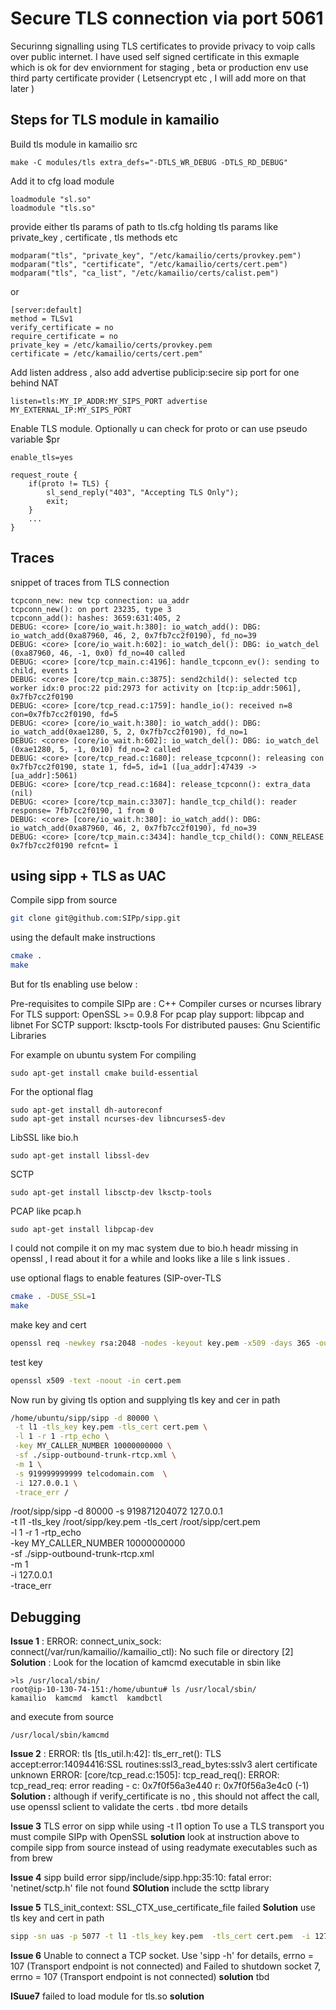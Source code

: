 # Secure TLS connection via port 5061 

Securinng signalling using TLS certificates to provide privacy to voip calls over public internet.
I have used self signed certificate in this exmaple which is ok for dev enviornment for staging , beta or production env use third party certificate provider ( Letsencrypt etc , I will add more on that later )

## Steps for TLS module in kamailio

Build tls module in kamailio src 
```
make -C modules/tls extra_defs="-DTLS_WR_DEBUG -DTLS_RD_DEBUG"
```

Add it to cfg load module 
```
loadmodule "sl.so"
loadmodule "tls.so"
```
provide either tls params of path to tls.cfg holding tls params like private_key , certificate , tls methods etc
```
modparam("tls", "private_key", "/etc/kamailio/certs/provkey.pem")
modparam("tls", "certificate", "/etc/kamailio/certs/cert.pem")
modparam("tls", "ca_list", "/etc/kamailio/certs/calist.pem")
```
or
```
[server:default]
method = TLSv1
verify_certificate = no
require_certificate = no
private_key = /etc/kamailio/certs/provkey.pem
certificate = /etc/kamailio/certs/cert.pem"
```
Add listen address , also add advertise publicip:secire sip port for one behind NAT
```
listen=tls:MY_IP_ADDR:MY_SIPS_PORT advertise MY_EXTERNAL_IP:MY_SIPS_PORT
```

Enable TLS module. Optionally u can check for proto or can use pseudo variable $pr
```
enable_tls=yes

request_route {
	if(proto != TLS) {
		sl_send_reply("403", "Accepting TLS Only");
		exit;
	}
	...
}
```

## Traces 
snippet of traces from TLS connection
```
tcpconn_new: new tcp connection: ua_addr
tcpconn_new(): on port 23235, type 3
tcpconn_add(): hashes: 3659:631:405, 2
DEBUG: <core> [core/io_wait.h:380]: io_watch_add(): DBG: io_watch_add(0xa87960, 46, 2, 0x7fb7cc2f0190), fd_no=39
DEBUG: <core> [core/io_wait.h:602]: io_watch_del(): DBG: io_watch_del (0xa87960, 46, -1, 0x0) fd_no=40 called
DEBUG: <core> [core/tcp_main.c:4196]: handle_tcpconn_ev(): sending to child, events 1
DEBUG: <core> [core/tcp_main.c:3875]: send2child(): selected tcp worker idx:0 proc:22 pid:2973 for activity on [tcp:ip_addr:5061], 0x7fb7cc2f0190
DEBUG: <core> [core/tcp_read.c:1759]: handle_io(): received n=8 con=0x7fb7cc2f0190, fd=5
DEBUG: <core> [core/io_wait.h:380]: io_watch_add(): DBG: io_watch_add(0xae1280, 5, 2, 0x7fb7cc2f0190), fd_no=1
DEBUG: <core> [core/io_wait.h:602]: io_watch_del(): DBG: io_watch_del (0xae1280, 5, -1, 0x10) fd_no=2 called
DEBUG: <core> [core/tcp_read.c:1680]: release_tcpconn(): releasing con 0x7fb7cc2f0190, state 1, fd=5, id=1 ([ua_addr]:47439 -> [ua_addr]:5061)
DEBUG: <core> [core/tcp_read.c:1684]: release_tcpconn(): extra_data (nil)
DEBUG: <core> [core/tcp_main.c:3307]: handle_tcp_child(): reader response= 7fb7cc2f0190, 1 from 0 
DEBUG: <core> [core/io_wait.h:380]: io_watch_add(): DBG: io_watch_add(0xa87960, 46, 2, 0x7fb7cc2f0190), fd_no=39
DEBUG: <core> [core/tcp_main.c:3434]: handle_tcp_child(): CONN_RELEASE  0x7fb7cc2f0190 refcnt= 1
```

## using sipp + TLS as UAC

Compile sipp from source 
```bash
git clone git@github.com:SIPp/sipp.git
```

using the default make instructions
```bash
cmake . 
make
```
But for tls enabling use below : 

Pre-requisites to compile SIPp are :
    C++ Compiler
    curses or ncurses library
    For TLS support: OpenSSL >= 0.9.8
    For pcap play support: libpcap and libnet
    For SCTP support: lksctp-tools
    For distributed pauses: Gnu Scientific Libraries

For example on ubuntu system 
For compiling 
```
sudo apt-get install cmake build-essential
```
For the optional flag
```
sudo apt-get install dh-autoreconf
sudo apt-get install ncurses-dev libncurses5-dev
```
LibSSL like bio.h
```
sudo apt-get install libssl-dev
```
SCTP
```
sudo apt-get install libsctp-dev lksctp-tools
```
PCAP like pcap.h
```
sudo apt-get install libpcap-dev
```

I could not compile it on my mac system due to bio.h headr missing in openssl , I read about it for a while and looks like a lile s link issues .

use  optional flags to enable features (SIP-over-TLS
```bash
cmake . -DUSE_SSL=1
make
```

make key and cert 
```bash
openssl req -newkey rsa:2048 -nodes -keyout key.pem -x509 -days 365 -out cert.pem
```
test key
```bash
openssl x509 -text -noout -in cert.pem
```


Now run by giving tls option and supplying tls key and cer in path 
```bash
/home/ubuntu/sipp/sipp -d 80000 \
 -t l1 -tls_key key.pem -tls_cert cert.pem \
 -l 1 -r 1 -rtp_echo \
 -key MY_CALLER_NUMBER 10000000000 \
 -sf ./sipp-outbound-trunk-rtcp.xml \
 -m 1 \
 -s 919999999999 telcodomain.com  \
 -i 127.0.0.1 \
 -trace_err /
```


/root/sipp/sipp -d 80000  -s 919871204072 127.0.0.1 \
 -t l1 -tls_key /root/sipp/key.pem -tls_cert /root/sipp/cert.pem \
 -l 1 -r 1 -rtp_echo \
 -key MY_CALLER_NUMBER 10000000000 \
 -sf ./sipp-outbound-trunk-rtcp.xml \
 -m 1 \
 -i 127.0.0.1 \
 -trace_err 
 
## Debugging 

**Issue 1** : ERROR: connect_unix_sock: connect(/var/run/kamailio//kamailio_ctl): No such file or directory [2]
**Solution** : Look for the location of kamcmd executable in sbin like 
```
>ls /usr/local/sbin/
root@ip-10-130-74-151:/home/ubuntu# ls /usr/local/sbin/
kamailio  kamcmd  kamctl  kamdbctl
```
and execute from source 
```
/usr/local/sbin/kamcmd
```

**Issue 2** : ERROR: tls [tls_util.h:42]: tls_err_ret(): TLS accept:error:14094416:SSL routines:ssl3_read_bytes:sslv3 alert certificate unknown
ERROR: <core> [core/tcp_read.c:1505]: tcp_read_req(): ERROR: tcp_read_req: error reading - c: 0x7f0f56a3e440 r: 0x7f0f56a3e4c0 (-1)
**Solution :** although if verify_certificate is no , this should not affect the call, use openssl sclient to validate the certs . tbd more details   

**Issue 3** TLS error on sipp while using -t l1 option 
To use a TLS transport you must compile SIPp with OpenSSL
**solution**  look at instruction above to compile sipp from source instead of using readymate executables such as from brew 

**Issue 4** sipp build error  sipp/include/sipp.hpp:35:10: fatal error: 'netinet/sctp.h' file not found
**SOlution** 
include the scttp library 

**Issue 5** TLS_init_context: SSL_CTX_use_certificate_file failed
**Solution** use tls key and cert in path
```bash
sipp -sn uas -p 5077 -t l1 -tls_key key.pem  -tls_cert cert.pem  -i 127.0.0.1
```

**Issue 6** Unable to connect a TCP socket.
Use 'sipp -h' for details, errno = 107 (Transport endpoint is not connected)
and 
Failed to shutdown socket 7, errno = 107 (Transport endpoint is not connected)
**solution**  tbd

**ISuue7** failed to load module for tls.so
**solution**